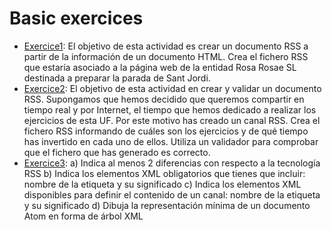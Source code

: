 # Basic exercices

- [Exercice1](https://github.com/oscarjuly23/Web_Basics/blob/main/Beginner/Ejercicio%20M04-UF2-NF2.1%20-02.xml):
El objetivo de esta actividad es crear un documento RSS a partir de la información de un
documento HTML. Crea el fichero RSS que estaría asociado a la página web de la entidad Rosa
Rosae SL destinada a preparar la parada de Sant Jordi.
- [Exercice2](https://github.com/oscarjuly23/Web_Basics/blob/main/Beginner/Ejercicio%20M04-UF2-NF2.1%20-03.xml):
El objetivo de esta actividad en crear y validar un documento RSS. Supongamos que hemos
decidido que queremos compartir en tiempo real y por Internet, el tiempo que hemos
dedicado a realizar los ejercicios de esta UF. Por este motivo has creado un canal RSS. Crea el
fichero RSS informando de cuáles son los ejercicios y de qué tiempo has invertido en cada uno
de ellos. Utiliza un validador para comprobar que el fichero que has generado es correcto.
- [Exercice3](https://github.com/oscarjuly23/Web_Basics/blob/main/Beginner/Ejercicio%20M04-UF2-NF2.1%20-04.xml):
a) Indica al menos 2 diferencias con respecto a la tecnología RSS
b) Indica los elementos XML obligatorios que tienes que incluir: nombre de la etiqueta y
su significado
c) Indica los elementos XML disponibles para definir el contenido de un canal: nombre de
la etiqueta y su significado
d) Dibuja la representación mínima de un documento Atom en forma de árbol XML
